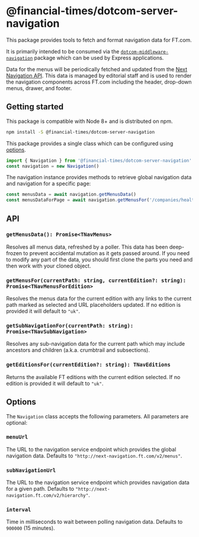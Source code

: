 # @financial-times/dotcom-server-navigation

This package provides tools to fetch and format navigation data for FT.com.

It is primarily intended to be consumed via the [`dotcom-middleware-navigation`](https://github.com/Financial-Times/dotcom-page-kit/tree/master/packages/dotcom-middleware-navigation) package which can be used by Express applications.

Data for the menus will be periodically fetched and updated from the [Next Navigation API](https://github.com/Financial-Times/next-navigation-api). This data is managed by editorial staff and is used to render the navigation components across FT.com including the header, drop-down menus, drawer, and footer.


## Getting started

This package is compatible with Node 8+ and is distributed on npm.

```bash
npm install -S @financial-times/dotcom-server-navigation
```

This package provides a single class which can be configured using [options](#options).

```js
import { Navigation } from '@financial-times/dotcom-server-navigation'
const navigation = new Navigation()
```

The navigation instance provides methods to retrieve global navigation data and navigation for a specific page:

```js
const menusData = await navigation.getMenusData()
const menusDataForPage = await navigation.getMenusFor('/companies/health', 'uk')
```


## API

### `getMenusData(): Promise<TNavMenus>`

Resolves all menus data, refreshed by a poller. This data has been deep-frozen to prevent accidental mutation as it gets passed around. If you need to modify any part of the data, you should first clone the parts you need and then work with your cloned object.

### `getMenusFor(currentPath: string, currentEdition?: string): Promise<TNavMenusForEdition>`

Resolves the menus data for the current edition with any links to the current path marked as selected and URL placeholders updated. If no edition is provided it will default to `"uk"`.

### `getSubNavigationFor(currentPath: string): Promise<TNavSubNavigation>`

Resolves any sub-navigation data for the current path which may include ancestors and children (a.k.a. crumbtrail and subsections).

### `getEditionsFor(currentEdition?: string): TNavEditions`

Returns the available FT editions with the current edition selected. If no edition is provided it will default to `"uk"`.


## Options

The `Navigation` class accepts the following parameters. All parameters are optional:

 ### `menuUrl`

The URL to the navigation service endpoint which provides the global navigation data. Defaults to `"http://next-navigation.ft.com/v2/menus"`.

### `subNavigationUrl`

The URL to the navigation service endpoint which provides navigation data for a given path. Defaults to `"http://next-navigation.ft.com/v2/hierarchy"`.

### `interval`

Time in milliseconds to wait between polling navigation data. Defaults to `900000` (15 minutes).
